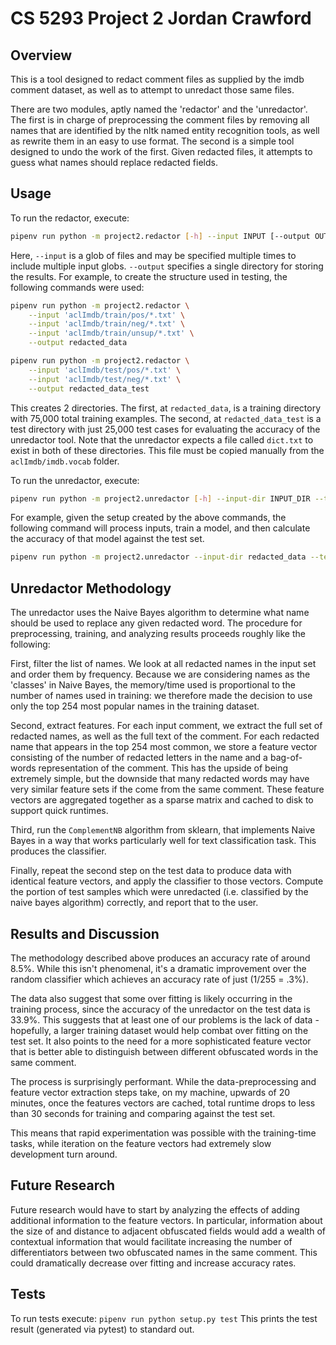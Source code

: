 # CS 5293 Project 2 Jordan Crawford

## Overview

This is a tool designed to redact comment files as supplied by the imdb
comment dataset, as well as to attempt to unredact those same files. 

There are two modules, aptly named the 'redactor' and the 'unredactor'.
The first is in charge of preprocessing the comment files by removing
all names that are identified by the nltk named entity recognition
tools, as well as rewrite them in an easy to use format. The second is
a simple tool designed to undo the work of the first. Given redacted
files, it attempts to guess what names should replace redacted fields.

## Usage

To run the redactor, execute: 

```bash 
pipenv run python -m project2.redactor [-h] --input INPUT [--output OUTPUT]
```

Here, `--input` is a glob of files and may be specified multiple times
to include multiple input globs. `--output` specifies a single directory
for storing the results. For example, to create the structure used in
testing, the following commands were used:

```bash 
pipenv run python -m project2.redactor \
    --input 'aclImdb/train/pos/*.txt' \
    --input 'aclImdb/train/neg/*.txt' \
    --input 'aclImdb/train/unsup/*.txt' \
    --output redacted_data

pipenv run python -m project2.redactor \
    --input 'aclImdb/test/pos/*.txt' \
    --input 'aclImdb/test/neg/*.txt' \
    --output redacted_data_test
```

This creates 2 directories. The first, at `redacted_data`, is a training
directory with 75,000 total training examples. The second, at
`redacted_data_test` is a test directory with just 25,000 test cases for
evaluating the accuracy of the unredactor tool. Note that the unredactor
expects a file called `dict.txt` to exist in both of these directories. 
This file must be copied manually from the `aclImdb/imdb.vocab` folder.


To run the unredactor, execute:

```bash
pipenv run python -m project2.unredactor [-h] --input-dir INPUT_DIR --test-dir TEST_DIR
```

For example, given the setup created by the above commands, the
following command will process inputs, train a model, and then calculate
the accuracy of that model against the test set.

```bash
pipenv run python -m project2.unredactor --input-dir redacted_data --test-dir redacted_data_test
```

## Unredactor Methodology

The unredactor uses the Naive Bayes algorithm to determine what name
should be used to replace any given redacted word. The procedure for
preprocessing, training, and analyzing results proceeds roughly like the
following:

First, filter the list of names. We look at all redacted names in the
input set and order them by frequency. Because we are considering names
as the 'classes' in Naive Bayes, the memory/time used is proportional to
the number of names used in training: we therefore made the decision to
use only the top 254 most popular names in the training dataset. 

Second, extract features. For each input comment, we extract the full
set of redacted names, as well as the full text of the comment. For each
redacted name that appears in the top 254 most common, we store a
feature vector consisting of the number of redacted letters in the name
and a bag-of-words representation of the comment. This has the upside of
being extremely simple, but the downside that many redacted words may
have very similar feature sets if the come from the same comment. These
feature vectors are aggregated together as a sparse matrix and cached to
disk to support quick runtimes.

Third, run the `ComplementNB` algorithm from sklearn, that implements
Naive Bayes in a way that works particularly well for text
classification task. This produces the classifier.

Finally, repeat the second step on the test data to produce data with
identical feature vectors, and apply the classifier to those vectors.
Compute the portion of test samples which were unredacted (i.e.
classified by the naive bayes algorithm) correctly, and report that to
the user. 

## Results and Discussion

The methodology described above produces an accuracy rate of around
8.5%. While this isn't phenomenal, it's a dramatic improvement over the
random classifier which achieves an accuracy rate of just (1/255 = .3%).

The data also suggest that some over fitting is likely occurring in the
training process, since the accuracy of the unredactor on the test data 
is 33.9%. This suggests that at least one of our problems is the lack of
data - hopefully, a larger training dataset would help combat
over fitting on the test set. It also points to the need for a more
sophisticated feature vector that is better able to distinguish between
different obfuscated words in the same comment. 

The process is surprisingly performant. While the data-preprocessing and
feature vector extraction steps take, on my machine, upwards of 20
minutes, once the features vectors are cached, total runtime drops to
less than 30 seconds for training and comparing against the test set. 

This means that rapid experimentation was possible with the
training-time tasks, while iteration on the feature vectors had
extremely slow development turn around. 

## Future Research

Future research would have to start by analyzing the effects of adding
additional information to the feature vectors. In particular,
information about the size of and distance to adjacent obfuscated fields
would add a wealth of contextual information that would facilitate
increasing the number of differentiators between two obfuscated names in
the same comment. This could dramatically decrease over fitting and
increase accuracy rates. 


## Tests

To run tests execute: ``` pipenv run python setup.py test ``` This
prints the test result (generated via pytest) to standard out. 
